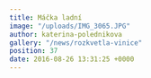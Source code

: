 ```yaml
---
title: Máčka ladní
image: "/uploads/IMG_3065.JPG"
author: katerina-polednikova
gallery: "/news/rozkvetla-vinice"
position: 37
date: 2016-08-26 13:31:25 +0000
---
```


